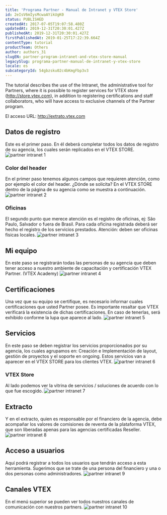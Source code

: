 ```yaml
---
title: 'Programa Partner - Manual de Intranet y VTEX Store'
id: 2eIsV6mIysMcwaAYikUgK0
status: PUBLISHED
createdAt: 2017-07-05T19:07:58.480Z
updatedAt: 2019-12-31T20:30:01.427Z
publishedAt: 2019-12-31T20:30:01.427Z
firstPublishedAt: 2019-01-25T17:22:39.664Z
contentType: tutorial
productTeam: Others
author: authors_31
slugEN: partner-program-intranet-and-vtex-store-manual
legacySlug: programa-partner-manual-de-intranet-y-vtex-store
locale: es
subcategoryId: 54gbzsku02c4bKmgFbp3v3
---
```


The tutorial describes the use of the Intranet, the administrative tool for Partners, where it is possible to register services for VTEX store (http://store.vtex.com), in addition to registering certifications and staff collaborators, who will have access to exclusive channels of the Partner program.

El acceso URL: http://extrato.vtex.com

## Datos de registro
Este es el primer paso. En él deberá completar todos los datos de registro de su agencia, los cuales serán replicados en el VTEX STORE.
![partner intranet 1](https://raw.githubusercontent.com/vtexdocs/help-center-content/refs/heads/main/docs/es/tutorials/Other/Uncategorized/programa-partner-manual-de-intranet-y-vtex-store_1.png)

### Color del header
En el primer paso tenemos algunos campos que requieren atención, como por ejemplo el color del header. ¿Dónde se solicita? En el VTEX STORE dentro de la página de su agencia como se muestra a continuación.
![partner intranet 2](https://raw.githubusercontent.com/vtexdocs/help-center-content/refs/heads/main/docs/es/tutorials/Other/Uncategorized/programa-partner-manual-de-intranet-y-vtex-store_2.png)

### Oficinas
El segundo punto que merece atención es el registro de oficinas, ej: São Paulo, Salvador o fuera de Brasil. Para cada oficina registrada deberá ser hecho el registro de los servicios prestados. Atención: deben ser oficinas físicas locales.
![partner intranet 3](https://raw.githubusercontent.com/vtexdocs/help-center-content/refs/heads/main/docs/es/tutorials/Other/Uncategorized/programa-partner-manual-de-intranet-y-vtex-store_3.png)

## Mi equipo
En este paso se registrarán todas las personas de su agencia que deben tener acceso a nuestro ambiente de capacitación y certificación VTEX Partner. (VTEX Academy)
![partner intranet 4](https://raw.githubusercontent.com/vtexdocs/help-center-content/refs/heads/main/docs/es/tutorials/Other/Uncategorized/programa-partner-manual-de-intranet-y-vtex-store_4.png)

## Certificaciones
Una vez que su equipo se certifique, es necesario informar cuales certificaciones que usted Partner posee. Es importante resaltar que VTEX verificará la existencia de dichas certificaciones. En caso de tenerlas, será exhibido conforme la lupa que aparece al lado.
![partner intranet 5](https://raw.githubusercontent.com/vtexdocs/help-center-content/refs/heads/main/docs/es/tutorials/Other/Uncategorized/programa-partner-manual-de-intranet-y-vtex-store_5.png)

## Servicios
En este paso se deben registrar los servicios proporcionados por su agencia, los cuales agrupamos en: Creación e Implementación de layout, gestión de proyectos y el soporte en ongoing. Estos servicios van a aparecer en el VTEX STORE para los clientes VTEX.
![partner intranet 6](https://raw.githubusercontent.com/vtexdocs/help-center-content/refs/heads/main/docs/es/tutorials/Other/Uncategorized/programa-partner-manual-de-intranet-y-vtex-store_6.png)

### VTEX Store
Al lado podemos ver la vitrina de servicios / soluciones de acuerdo con lo que fue escogido.
![partner intranet 7](https://raw.githubusercontent.com/vtexdocs/help-center-content/refs/heads/main/docs/es/tutorials/Other/Uncategorized/programa-partner-manual-de-intranet-y-vtex-store_7.png)

## Extracto
Y en el extracto, quien es responsable por el financiero de la agencia, debe acompañar los valores de comisiones de reventa de la plataforma VTEX, que son liberadas apenas para las agencias certificadas Reseller.
![partner intranet 8](https://raw.githubusercontent.com/vtexdocs/help-center-content/refs/heads/main/docs/es/tutorials/Other/Uncategorized/programa-partner-manual-de-intranet-y-vtex-store_8.png)

## Acceso a usuarios
Aquí podrá registrar a todos los usuarios que tendrán acceso a esta herramienta. Sugerimos que se trate de una persona del financiero y una o dos personas como administradores.
![partner intranet 9](https://raw.githubusercontent.com/vtexdocs/help-center-content/refs/heads/main/docs/es/tutorials/Other/Uncategorized/programa-partner-manual-de-intranet-y-vtex-store_9.png)

## Canales VTEX
En el menú superior se pueden ver todos nuestros canales de comunicación con nuestros partners.
![partner intranet 10](https://raw.githubusercontent.com/vtexdocs/help-center-content/refs/heads/main/docs/es/tutorials/Other/Uncategorized/programa-partner-manual-de-intranet-y-vtex-store_10.png)
